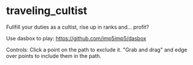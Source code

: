 # traveling_cultist

Fullfill your duties as a cultist, rise up in ranks and... profit?

Use dasbox to play: https://github.com/imp5imp5/dasbox

Controls:
Click a point on the path to exclude it.
"Grab and drag" and edge over points to include them in the path.